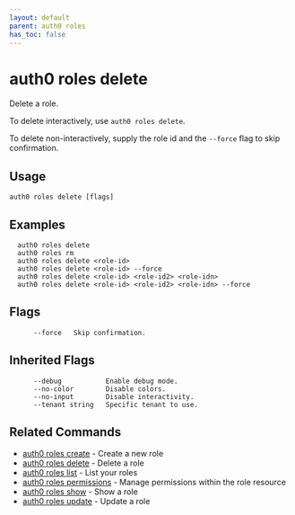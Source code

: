 ```yaml
---
layout: default
parent: auth0 roles
has_toc: false
---
```

# auth0 roles delete

Delete a role.

To delete interactively, use `auth0 roles delete`.

To delete non-interactively, supply the role id and the `--force` flag to skip confirmation.

## Usage
```
auth0 roles delete [flags]
```

## Examples

```
  auth0 roles delete
  auth0 roles rm
  auth0 roles delete <role-id>
  auth0 roles delete <role-id> --force
  auth0 roles delete <role-id> <role-id2> <role-idn>
  auth0 roles delete <role-id> <role-id2> <role-idn> --force
```


## Flags

```
      --force   Skip confirmation.
```


## Inherited Flags

```
      --debug           Enable debug mode.
      --no-color        Disable colors.
      --no-input        Disable interactivity.
      --tenant string   Specific tenant to use.
```


## Related Commands

- [auth0 roles create](auth0_roles_create.md) - Create a new role
- [auth0 roles delete](auth0_roles_delete.md) - Delete a role
- [auth0 roles list](auth0_roles_list.md) - List your roles
- [auth0 roles permissions](auth0_roles_permissions.md) - Manage permissions within the role resource
- [auth0 roles show](auth0_roles_show.md) - Show a role
- [auth0 roles update](auth0_roles_update.md) - Update a role


